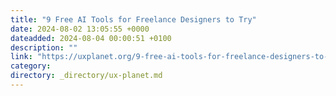 ```yaml
---
title: "9 Free AI Tools for Freelance Designers to Try"
date: 2024-08-02 13:05:55 +0000
dateadded: 2024-08-04 00:00:51 +0100
description: ""
link: "https://uxplanet.org/9-free-ai-tools-for-freelance-designers-to-try-9ee4e2ea97b8?source=rss----819cc2aaeee0---4"
category:
directory: _directory/ux-planet.md
---
```

